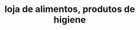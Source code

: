 ---
title: "loja de alimentos, produtos de higiene"
url: /magaria/loja-de-alimentos-produtos-de-higiene/
shop: Supermarkt
---